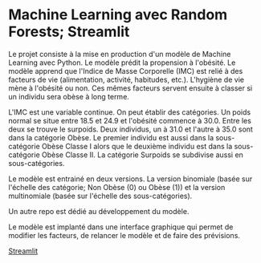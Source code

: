 # Machine Learning avec Random Forests; Streamlit 

Le projet consiste à la mise en production d'un modèle de Machine Learning avec Python. Le modèle prédit la propension à l'obésité. Le modèle apprend que l'Indice de Masse Corporelle (IMC) est relié à des facteurs de vie (alimentation, activité, habitudes, etc.). L'hygiène de vie mène à l'obésité ou non. Ces mêmes facteurs servent ensuite à classer si un individu sera obèse à long terme.

L'IMC est une variable continue. On peut établir des catégories. Un poids normal se situe entre 18.5 et 24.9 et l'obésité commence à 30.0. Entre les deux se trouve le surpoids. Deux individus, un à 31.0 et l'autre à 35.0 sont dans la catégorie Obèse. Le premier individu est aussi dans la sous-catégorie Obèse Classe I alors que le deuxième individu est dans la sous-catégorie Obèse Classe II. La catégorie Surpoids se subdivise aussi en sous-catégories.

Le modèle est entrainé en deux versions. La version binomiale (basée sur l'échelle des catégorie; Non Obèse (0) ou Obèse (1)) et la version multinomiale (basée sur l'échelle des sous-catégories).

Un autre repo est dédié au développement du modèle.

Le modèle est implanté dans une interface graphique qui permet de modifier les facteurs, de relancer le modèle et de faire des prévisions.

<a href="https://ugolabo-ml-random-forests-st-01-modele-widb6v.streamlit.app/" target="_blank">Streamlit</a>
